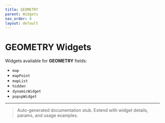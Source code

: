 ```yaml
---
title: GEOMETRY
parent: Widgets
nav_order: 4
layout: default
---
```


# GEOMETRY Widgets

Widgets available for **GEOMETRY** fields:

- `map`
- `mapPoint`
- `mapList`
- `hidden`
- `dynamicWidget`
- `popupWidget`

---

> Auto-generated documentation stub. Extend with widget details, params, and usage examples.
